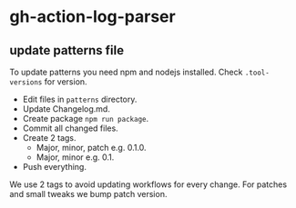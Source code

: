 # gh-action-log-parser


## update patterns file

To update patterns you need npm and nodejs installed. Check `.tool-versions` for version.


* Edit files in `patterns` directory.
* Update Changelog.md.
* Create package `npm run package`.
* Commit all changed files.
* Create 2 tags.
    * Major, minor, patch  e.g. 0.1.0.
    * Major, minor e.g. 0.1.
* Push everything.

We use 2 tags to avoid updating workflows for every change. For patches and small tweaks we bump patch version.